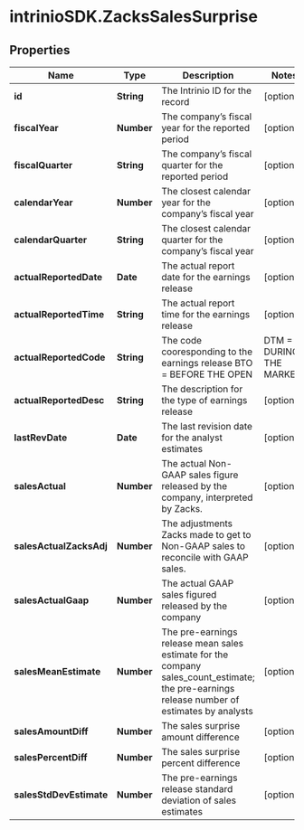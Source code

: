 # intrinioSDK.ZacksSalesSurprise

## Properties
Name | Type | Description | Notes
------------ | ------------- | ------------- | -------------
**id** | **String** | The Intrinio ID for the record | [optional] 
**fiscalYear** | **Number** | The company’s fiscal year for the reported period | [optional] 
**fiscalQuarter** | **String** | The company’s fiscal quarter for the reported period | [optional] 
**calendarYear** | **Number** | The closest calendar year for the company’s fiscal year | [optional] 
**calendarQuarter** | **String** | The closest calendar quarter for the company’s fiscal year | [optional] 
**actualReportedDate** | **Date** | The actual report date for the earnings release | [optional] 
**actualReportedTime** | **String** | The actual report time for the earnings release | [optional] 
**actualReportedCode** | **String** | The code cooresponding to the earnings release  BTO &#x3D; BEFORE THE OPEN | DTM &#x3D; DURING THE MARKET | AMC &#x3D; AFTER MARKET CLOSE | [optional] 
**actualReportedDesc** | **String** | The description for the type of earnings release | [optional] 
**lastRevDate** | **Date** | The last revision date for the analyst estimates | [optional] 
**salesActual** | **Number** | The actual Non-GAAP sales figure released by the company, interpreted by Zacks. | [optional] 
**salesActualZacksAdj** | **Number** | The adjustments Zacks made to get to Non-GAAP sales to reconcile with GAAP sales. | [optional] 
**salesActualGaap** | **Number** | The actual GAAP sales figured released by the company | [optional] 
**salesMeanEstimate** | **Number** | The pre-earnings release mean sales estimate for the company sales_count_estimate; the pre-earnings release number of estimates by analysts | [optional] 
**salesAmountDiff** | **Number** | The sales surprise amount difference | [optional] 
**salesPercentDiff** | **Number** | The sales surprise percent difference | [optional] 
**salesStdDevEstimate** | **Number** | The pre-earnings release standard deviation of sales estimates | [optional] 


